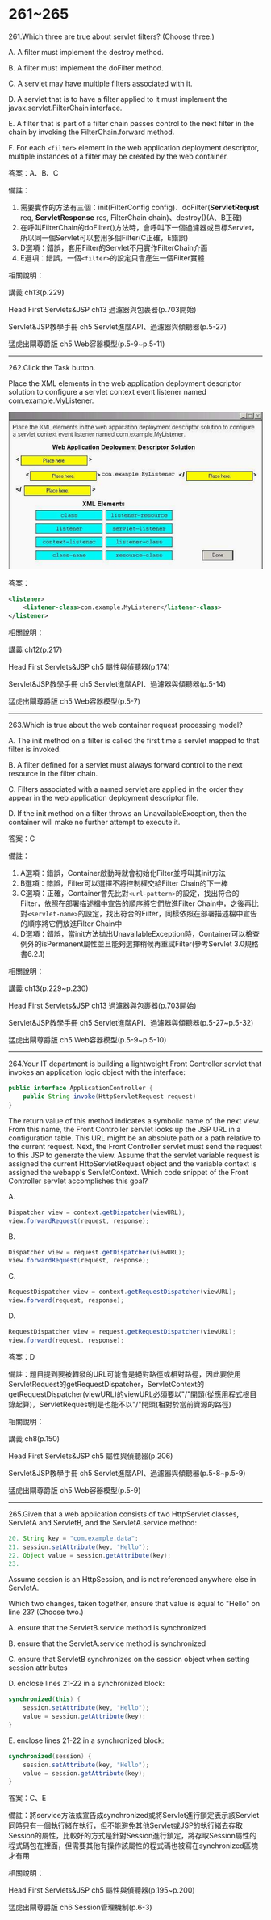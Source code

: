 261~265
========================

261.Which three are true about servlet filters? (Choose three.)

A.   A filter must implement the destroy method. 

B.   A filter must implement the doFilter method. 

C.   A servlet may have multiple filters associated with it. 

D.   A servlet that is to have a filter applied to it must implement the javax.servlet.FilterChain interface. 

E.   A filter that is part of a filter chain passes control to the next filter in the chain by invoking the FilterChain.forward method. 

F.   For each `<filter>` element in the web application deployment descriptor, multiple instances of a filter may be created by the web container.

<!--sec data-title="解析" data-id="section261_2" data-collapse=true ces-->
答案：A、B、C

備註：

1. 需要實作的方法有三個：init(FilterConfig config)、doFilter(**ServletRequst** req, **ServletResponse** res, FilterChain chain)、destroy()(A、B正確)
2. 在呼叫FilterChain的doFilter()方法時，會呼叫下一個過濾器或目標Servlet，所以同一個Servlet可以套用多個Filter(C正確，E錯誤)
3. D選項：錯誤，套用Filter的Servlet不用實作FilterChain介面
4. E選項：錯誤，一個`<filter>`的設定只會產生一個Filter實體

相關說明：

講義 ch13(p.229)

Head First Servlets&JSP ch13 過濾器與包裹器(p.703開始)

Servlet&JSP教學手冊 ch5 Servlet進階API、過濾器與傾聽器(p.5-27)

猛虎出閘尊爵版 ch5 Web容器模型(p.5-9~p.5-11)
<!--endsec-->

---
262.Click the Task button. 

Place the XML elements in the web application deployment descriptor solution to configure a servlet context event listener named com.example.MyListener.

![1506296443107](https://github.com/Carrie-Lai/Test/blob/master/media/1467.jpeg)

<!--sec data-title="解析" data-id="section262_2" data-collapse=true ces-->
答案：

```xml
<listener>
	<listener-class>com.example.MyListener</listener-class>
</listener>
```

相關說明：

講義 ch12(p.217)

Head First Servlets&JSP ch5 屬性與偵聽器(p.174)

Servlet&JSP教學手冊 ch5 Servlet進階API、過濾器與傾聽器(p.5-14)

猛虎出閘尊爵版 ch5 Web容器模型(p.5-7)
<!--endsec-->

---
263.Which is true about the web container request processing model?

A.   The init method on a filter is called the first time a servlet mapped to that filter is invoked. 

B.   A filter defined for a servlet must always forward control to the next resource in the filter chain. 

C.   Filters associated with a named servlet are applied in the order they appear in the web application deployment descriptor file. 

D.   If the init method on a filter throws an UnavailableException, then the container will make no further attempt to execute it.

<!--sec data-title="解析" data-id="section263_2" data-collapse=true ces-->
答案：C

備註：

1. A選項：錯誤，Container啟動時就會初始化Filter並呼叫其init方法
2. B選項：錯誤，Filter可以選擇不將控制權交給Filter Chain的下一棒
3. C選項：正確，Container會先比對`<url-pattern>`的設定，找出符合的Filter，依照在部署描述檔中宣告的順序將它們放進Filter Chain中，之後再比對`<servlet-name>`的設定，找出符合的Filter，同樣依照在部署描述檔中宣告的順序將它們放進Filter Chain中
4. D選項：錯誤，當init方法拋出UnavailableException時，Container可以檢查例外的isPermanent屬性並且能夠選擇稍候再重試Filter(參考Servlet 3.0規格書6.2.1)

相關說明：

講義 ch13(p.229~p.230)

Head First Servlets&JSP ch13 過濾器與包裹器(p.703開始)

Servlet&JSP教學手冊 ch5 Servlet進階API、過濾器與傾聽器(p.5-27~p.5-32)

猛虎出閘尊爵版 ch5 Web容器模型(p.5-9~p.5-10)
<!--endsec-->

---
264.Your IT department is building a lightweight Front Controller servlet that invokes an application logic object with the interface: 

```java
public interface ApplicationController {  
	public String invoke(HttpServletRequest request) 
} 
```

The return value of this method indicates a symbolic name of the next view. From this name, the Front Controller servlet looks up the JSP URL in a configuration table. This URL might be an absolute path or a path relative to the current request. Next, the Front Controller servlet must send the request to this JSP to generate the view. Assume that the servlet variable request is assigned the current HttpServletRequest object and the variable context is assigned the webapp's ServletContext. 
Which code snippet of the Front Controller servlet accomplishes this goal?

A.  

```java
Dispatcher view = context.getDispatcher(viewURL); 
view.forwardRequest(request, response); 
```

B.   

```java
Dispatcher view = request.getDispatcher(viewURL); 
view.forwardRequest(request, response); 
```

C.   

```java
RequestDispatcher view = context.getRequestDispatcher(viewURL); 
view.forward(request, response); 
```

D.   

```java
RequestDispatcher view = request.getRequestDispatcher(viewURL); 
view.forward(request, response);
```

<!--sec data-title="解析" data-id="section264_2" data-collapse=true ces-->
答案：D

備註：題目提到要被轉發的URL可能會是絕對路徑或相對路徑，因此要使用ServletRequest的getRequestDispatcher，ServletContext的getRequestDispatcher(viewURL)的viewURL必須要以"/"開頭(從應用程式根目錄起算)，ServletRequest則是也能不以"/"開頭(相對於當前資源的路徑)

相關說明：

講義 ch8(p.150)

Head First Servlets&JSP ch5 屬性與偵聽器(p.206)

Servlet&JSP教學手冊 ch5 Servlet進階API、過濾器與傾聽器(p.5-8~p.5-9)

猛虎出閘尊爵版 ch5 Web容器模型(p.5-9)
<!--endsec-->

---
265.Given that a web application consists of two HttpServlet classes, ServletA and ServletB, and the ServletA.service method: 

```java
20. String key = "com.example.data"; 
21. session.setAttribute(key, "Hello"); 
22. Object value = session.getAttribute(key); 
23. 
```

Assume session is an HttpSession, and is not referenced anywhere else in ServletA. 

Which two changes, taken together, ensure that value is equal to "Hello" on line 23? (Choose two.)

A.   ensure that the ServletB.service method is synchronized

B.   ensure that the ServletA.service method is synchronized 

C.   ensure that ServletB synchronizes on the session object when setting session attributes 

D.   enclose lines 21-22 in a synchronized block: 

```java
synchronized(this) { 
	session.setAttribute(key, "Hello"); 
	value = session.getAttribute(key); 
} 
```

E.   enclose lines 21-22 in a synchronized block: 

```java
synchronized(session) { 
	session.setAttribute(key, "Hello"); 
	value = session.getAttribute(key); 
}
```

<!--sec data-title="解析" data-id="section265_2" data-collapse=true ces-->
答案：C、E

備註：將service方法或宣告成synchronized或將Servlet進行鎖定表示該Servlet同時只有一個執行緒在執行，但不能避免其他Servlet或JSP的執行緒去存取Session的屬性，比較好的方式是針對Session進行鎖定，將存取Session屬性的程式碼包在裡面，但需要其他有操作該屬性的程式碼也被寫在synchronized區塊才有用

相關說明：

Head First Servlets&JSP ch5 屬性與偵聽器(p.195~p.200)

猛虎出閘尊爵版 ch6 Session管理機制(p.6-3)
<!--endsec-->

